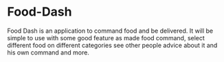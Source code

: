 # Food-Dash

Food Dash is an application to command food and be delivered. It will be simple to use with some good feature as made food command, select different food on different categories see other people advice about it and his own command and more.
